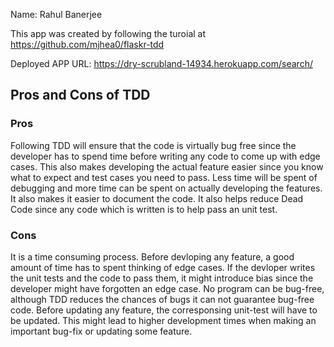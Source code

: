 Name: Rahul Banerjee

This app was created by following the turoial at https://github.com/mjhea0/flaskr-tdd

Deployed APP URL: https://dry-scrubland-14934.herokuapp.com/search/

## Pros and Cons of TDD

### Pros
Following TDD will ensure that the code is virtually bug free since the developer has to spend time before writing any code to come up with edge cases. This also makes developing the actual feature easier since you know what to expect and test cases you need to pass. Less time will be spent of debugging and more time can be spent on actually developing the features. It also makes it easier to document the code. It also helps reduce Dead Code since any code which is written is to help pass an unit test.

### Cons 
It is a time consuming process. Before devloping any feature, a good amount of time has to spent thinking of edge cases. If the devloper writes the unit tests and the code to pass them, it might introduce bias since the developer might have forgotten an edge case. No program can be bug-free, although TDD reduces the chances of bugs it can not guarantee bug-free code. Before updating any feature, the corresponsing unit-test will have to be updated. This might lead to higher development times when making an important bug-fix or updating some feature.